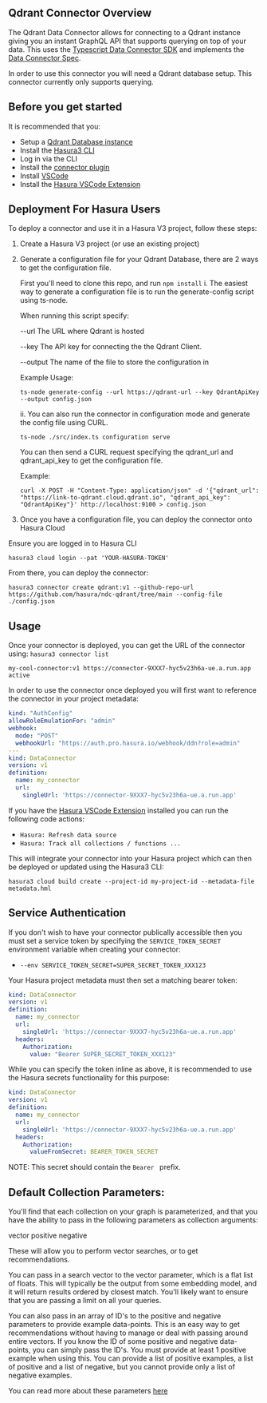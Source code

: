 ## Qdrant Connector Overview

The Qdrant Data Connector allows for connecting to a Qdrant instance giving you an instant GraphQL API that supports querying on top of your data. This uses the [Typescript Data Connector SDK](https://github.com/hasura/ndc-sdk-typescript) and implements the [Data Connector Spec](https://github.com/hasura/ndc-spec). 

In order to use this connector you will need a Qdrant database setup. This connector currently only supports querying. 

## Before you get started

It is recommended that you:

* Setup a [Qdrant Database instance](https://qdrant.tech/)
* Install the [Hasura3 CLI](https://github.com/hasura/v3-cli#hasura-v3-cli)
* Log in via the CLI
* Install the [connector plugin](https://hasura.io/docs/latest/hasura-cli/connector-plugin/)
* Install [VSCode](https://code.visualstudio.com)
* Install the [Hasura VSCode Extension](https://marketplace.visualstudio.com/items?itemName=HasuraHQ.hasura)

## Deployment For Hasura Users

To deploy a connector and use it in a Hasura V3 project, follow these steps:

1. Create a Hasura V3 project (or use an existing project)

2. Generate a configuration file for your Qdrant Database, there are 2 ways to get the configuration file.

    First you'll need to clone this repo, and run ```npm install```
    i. The easiest way to generate a configuration file is to run the generate-config script using ts-node. 

    When running this script specify:

    --url The URL where Qdrant is hosted

    --key The API key for connecting the the Qdrant Client.

    --output The name of the file to store the configuration in

    Example Usage:

    ```ts-node generate-config --url https://qdrant-url --key QdrantApiKey --output config.json```
    
    ii. You can also run the connector in configuration mode and generate the config file using CURL.

    ```ts-node ./src/index.ts configuration serve```

    You can then send a CURL request specifying the qdrant_url and qdrant_api_key to get the configuration file.

    Example:

    ```curl -X POST -H "Content-Type: application/json" -d '{"qdrant_url": "https://link-to-qdrant.cloud.qdrant.io", "qdrant_api_key": "QdrantApiKey"}' http://localhost:9100 > config.json```

3. Once you have a configuration file, you can deploy the connector onto Hasura Cloud

Ensure you are logged in to Hasura CLI

```hasura3 cloud login --pat 'YOUR-HASURA-TOKEN'```

From there, you can deploy the connector:

```hasura3 connector create qdrant:v1 --github-repo-url https://github.com/hasura/ndc-qdrant/tree/main --config-file ./config.json```

## Usage

Once your connector is deployed, you can get the URL of the connector using:
```hasura3 connector list```

```
my-cool-connector:v1 https://connector-9XXX7-hyc5v23h6a-ue.a.run.app active
```

In order to use the connector once deployed you will first want to reference the connector in your project metadata:

```yaml
kind: "AuthConfig"
allowRoleEmulationFor: "admin"
webhook:
  mode: "POST"
  webhookUrl: "https://auth.pro.hasura.io/webhook/ddn?role=admin"
---
kind: DataConnector
version: v1
definition:
  name: my_connector
  url:
    singleUrl: 'https://connector-9XXX7-hyc5v23h6a-ue.a.run.app'
```

If you have the [Hasura VSCode Extension](https://marketplace.visualstudio.com/items?itemName=HasuraHQ.hasura) installed
you can run the following code actions:

* `Hasura: Refresh data source`
* `Hasura: Track all collections / functions ...`

This will integrate your connector into your Hasura project which can then be deployed or updated using the Hasura3 CLI:

```
hasura3 cloud build create --project-id my-project-id --metadata-file metadata.hml
```

## Service Authentication

If you don't wish to have your connector publically accessible then you must set a service token by specifying the  `SERVICE_TOKEN_SECRET` environment variable when creating your connector:

* `--env SERVICE_TOKEN_SECRET=SUPER_SECRET_TOKEN_XXX123`

Your Hasura project metadata must then set a matching bearer token:

```yaml
kind: DataConnector
version: v1
definition:
  name: my_connector
  url:
    singleUrl: 'https://connector-9XXX7-hyc5v23h6a-ue.a.run.app'
  headers:
    Authorization:
      value: "Bearer SUPER_SECRET_TOKEN_XXX123"
```

While you can specify the token inline as above, it is recommended to use the Hasura secrets functionality for this purpose:

```yaml
kind: DataConnector
version: v1
definition:
  name: my_connector
  url:
    singleUrl: 'https://connector-9XXX7-hyc5v23h6a-ue.a.run.app'
  headers:
    Authorization:
      valueFromSecret: BEARER_TOKEN_SECRET
```

NOTE: This secret should contain the `Bearer ` prefix.


## Default Collection Parameters:

You'll find that each collection on your graph is parameterized, and that you have the ability to pass in the following parameters as collection arguments:

vector
positive
negative

These will allow you to perform vector searches, or to get recommendations.

You can pass in a search vector to the vector parameter, which is a flat list of floats. This will typically be the output from some embedding model, and it will return results ordered by closest match. You'll likely want to ensure that you are passing a limit on all your queries.

You can also pass in an array of ID's to the positive and negative parameters to provide example data-points. This is an easy way to get recommendations without having to manage or deal with passing around entire vectors. If you know the ID of some positive and negative data-points, you can simply pass the ID's. You must provide at least 1 positive example when using this. You can provide a list of positive examples, a list of positive and a list of negative, but you cannot provide only a list of negative examples.

You can read more about these parameters [here](https://qdrant.tech/documentation/concepts/search/)